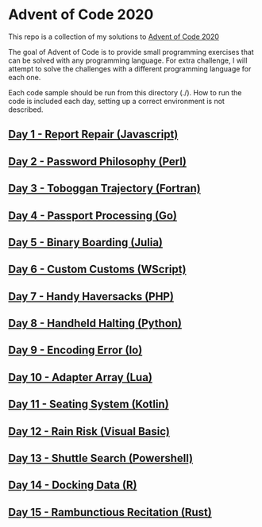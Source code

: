 # Advent of Code 2020

This repo is a collection of my solutions to [Advent of Code 2020](https://adventofcode.com/2020)

The goal of Advent of Code is to provide small programming exercises that can be solved with any programming language. For extra challenge, I will attempt to solve the challenges with a different programming language for each one.

Each code sample should be run from this directory (./). How to run the code is included each day, setting up a correct environment is not described.

## [Day 1 - Report Repair (Javascript)](./day1.md)
## [Day 2 - Password Philosophy (Perl)](./day2.md)
## [Day 3 - Toboggan Trajectory (Fortran)](./day3.md)
## [Day 4 - Passport Processing (Go)](./day4.md)
## [Day 5 - Binary Boarding (Julia)](./day5.md)
## [Day 6 - Custom Customs (WScript)](./day6.md)
## [Day 7 - Handy Haversacks (PHP)](./day7.md)
## [Day 8 - Handheld Halting (Python)](./day8.md)
## [Day 9 - Encoding Error (Io)](./day9.md)
## [Day 10 - Adapter Array (Lua)](./day10.md)
## [Day 11 - Seating System (Kotlin)](./day11.md)
## [Day 12 - Rain Risk (Visual Basic)](./day12.md)
## [Day 13 - Shuttle Search (Powershell)](./day13.md)
## [Day 14 - Docking Data (R)](./day14.md)
## [Day 15 - Rambunctious Recitation (Rust)](./day15.md)